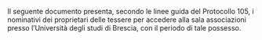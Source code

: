 Il seguente documento presenta, secondo le linee guida del Protocollo 105, i nominativi dei proprietari delle tessere per accedere alla sala associazioni presso l’Università degli studi di Brescia, con il periodo di tale possesso.